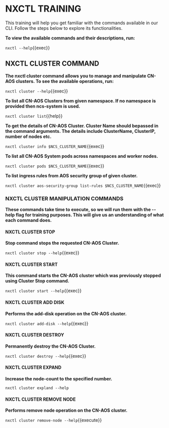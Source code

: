 # NXCTL TRAINING

This training will help you get familiar with the commands available in our CLI. Follow the steps below to explore its functionalities.

**To view the available commands and their descriptions, run:**  

`nxctl --help`{{exec}}

## NXCTL CLUSTER COMMAND

**The nxctl cluster command allows you to manage and manipulate CN-AOS clusters. To see the available operations, run:**  

`nxctl cluster --help`{{exec}}  

**To list all CN-AOS Clusters from given namespace. If no namespace is provided then ncs-system is used.**  

`nxctl cluster list`{{help}}

**To get the details of CN-AOS Cluster. Cluster Name should bepassed in the command arguments. The details include ClusterName, ClusterIP, number of nodes etc.**  

`nxctl cluster info $NCS_CLUSTER_NAME`{{exec}}

**To list all CN-AOS System pods across namespaces and worker nodes.**   

`nxctl cluster pods $NCS_CLUSTER_NAME`{{exec}}  

**To list ingress rules from AOS security group of given cluster.**

`nxctl cluster aos-security-group list-rules $NCS_CLUSTER_NAME`{{exec}}

### NXCTL CLUSTER MANIPULATION COMMANDS

**These commands take time to execute, so we will run them with the --help flag for training purposes. This will give us an understanding of what each command does.**

#### NXCTL CLUSTER STOP 

**Stop command stops the requested CN-AOS Cluster.**

`nxctl cluster stop --help`{{exec}}

#### NXCTL CLUSTER START

**This command starts the CN-AOS cluster which was previously stopped using Cluster Stop command.**

`nxctl cluster start --help`{{exec}}

#### NXCTL CLUSTER ADD DISK

**Performs the add-disk operation on the CN-AOS cluster.**

`nxctl cluster add-disk --help`{{exec}}

#### NXCTL CLUSTER DESTROY

**Permanently destroy the CN-AOS Cluster.**

`nxctl cluster destroy --help`{{exec}}

#### NXCTL CLUSTER EXPAND

**Increase the node-count to the specified number.**

`nxctl cluster expland --help`

#### NXCTL CLUSTER REMOVE NODE

**Performs remove node operation on the CN-AOS cluster.**  

`nxctl cluster remove-node --help`{{execute}}

